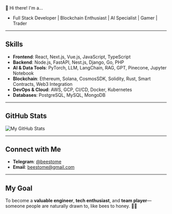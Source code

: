 👋 Hi there! I'm a...
- Full Stack Developer | Blockchain Enthusiast | AI Specialist | Gamer | Trader

---

## Skills
- **Frontend**: React, Next.js, Vue.js, JavaScript, TypeScript  
- **Backend**: Node.js, FastAPI, Nest.js, Django, Go, PHP
- **AI & Data Tools**: PyTorch, LLM, LangChain, RAG, GPT, Pinecone, Jupyter Notebook  
- **Blockchain**: Ethereum, Solana, CosmosSDK, Solidity, Rust, Smart Contracts, Web3 Integration  
- **DevOps & Cloud**: AWS, GCP, CI/CD, Docker, Kubernetes  
- **Databases**: PostgreSQL, MySQL, MongoDB

--- 

## GitHub Stats
![My GitHub Stats](https://github-readme-stats.vercel.app/api?username=beestome&show_icons=true&hide_title=true&count_private=true&hide=prs&theme=radical)

---

## Connect with Me
- **Telegram**: [@beestome](https://web.telegram.org/k/#@beestome)
- **Email**: [beestome@gmail.com](mailto:beestome@gmail.com)

---

## My Goal
To become a **valuable engineer**, **tech enthusiast**, and **team player**—someone people are naturally drawn to, like bees to honey. 🐝🍯

